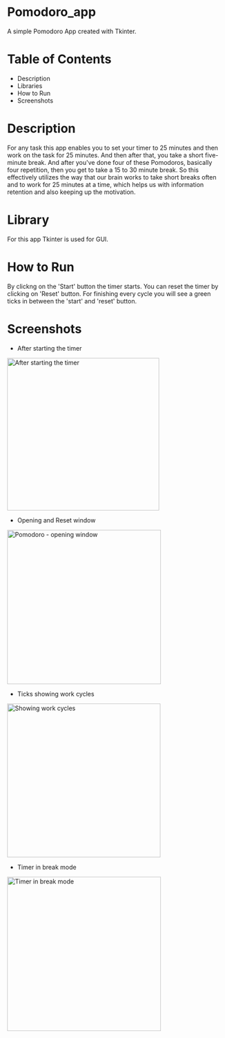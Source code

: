 # Pomodoro_app
A simple Pomodoro App created with Tkinter.
# Table of Contents
* Description
* Libraries 
* How to Run
* Screenshots
# Description
For any task this app enables you to set your timer to 25 minutes and then work on the task for 25 minutes. And then after that, you take a short five-minute break. And after you've done four of these Pomodoros, basically four repetition, then you get to take a 15 to 30 minute break. So this effectively utilizes the way that our brain works to take short breaks often and to work for 25 minutes at a time, which helps us with information retention and also keeping up the motivation.
# Library 
For this app Tkinter is used for GUI.
# How to Run
By clickng on the 'Start' button the timer starts. You can reset the timer by clicking on 'Reset' button. For finishing every cycle you will see a green ticks in between the 'start' and 'reset' button.
# Screenshots
* After starting the timer

<img width="352" alt="After starting the timer" src="https://user-images.githubusercontent.com/103064401/184805150-57ea7aa5-a93a-47ec-a06e-27d1c21d5bf4.png">

* Opening and Reset window  

<img width="356" alt="Pomodoro - opening window" src="https://user-images.githubusercontent.com/103064401/184805352-e09f8dc6-34fd-4d32-8d0c-173a0163f6c6.png">

* Ticks showing work cycles  

<img width="355" alt="Showing work cycles" src="https://user-images.githubusercontent.com/103064401/184805433-2236e93d-ef4f-48e2-a588-e7cf2bd73372.png">

* Timer in break mode  

<img width="356" alt="Timer in break mode" src="https://user-images.githubusercontent.com/103064401/184805508-d12107e8-3bf2-4833-a56d-f652214d474c.png">
        

